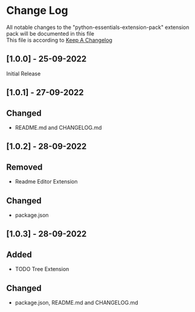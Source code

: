 # Change Log

All notable changes to the "python-essentials-extension-pack" extension pack will be documented in this file <br> 
This file is according to [Keep A Changelog](https://keepachangelog.com/en/1.0.0/)

## [1.0.0] - 25-09-2022
Initial Release 

## [1.0.1] - 27-09-2022 
## Changed 
- README.md and CHANGELOG.md

## [1.0.2] - 28-09-2022 
## Removed  
- Readme Editor Extension 
## Changed 
- package.json  

## [1.0.3] - 28-09-2022
## Added 
- TODO Tree Extension 
## Changed 
- package.json, README.md and CHANGELOG.md
